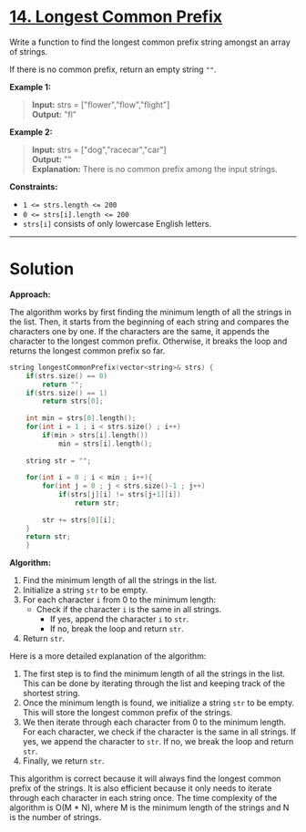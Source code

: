 # [14. Longest Common Prefix](https://leetcode.com/problems/longest-common-prefix/)

Write a function to find the longest common prefix string amongst an array of strings.

If there is no common prefix, return an empty string `""`.

 

**Example 1:**

> **Input:** strs = ["flower","flow","flight"]<br>
**Output:** "fl"

**Example 2:**

> **Input:** strs = ["dog","racecar","car"]<br> 
**Output:** ""<br>
**Explanation:** There is no common prefix among the input strings.
 

**Constraints:**

- `1 <= strs.length <= 200`
- `0 <= strs[i].length <= 200`
- `strs[i]` consists of only lowercase English letters.
---
# Solution

**Approach:**

The algorithm works by first finding the minimum length of all the strings in the list. Then, it starts from the beginning of each string and compares the characters one by one. If the characters are the same, it appends the character to the longest common prefix. Otherwise, it breaks the loop and returns the longest common prefix so far.

```cpp
string longestCommonPrefix(vector<string>& strs) {
    if(strs.size() == 0)
        return "";
    if(strs.size() == 1)
        return strs[0];
    
    int min = strs[0].length();
    for(int i = 1 ; i < strs.size() ; i++)
        if(min > strs[i].length())
            min = strs[i].length();
    
    string str = "";
    
    for(int i = 0 ; i < min ; i++){
        for(int j = 0 ; j < strs.size()-1 ; j++)
            if(strs[j][i] != strs[j+1][i])
                return str;
        
        str += strs[0][i];
    }
    return str;
    }
```

**Algorithm:**

1. Find the minimum length of all the strings in the list.
2. Initialize a string `str` to be empty.
3. For each character `i` from 0 to the minimum length:
    * Check if the character `i` is the same in all strings.
        * If yes, append the character `i` to `str`.
        * If no, break the loop and return `str`.
4. Return `str`.

Here is a more detailed explanation of the algorithm:

1. The first step is to find the minimum length of all the strings in the list. This can be done by iterating through the list and keeping track of the shortest string.
2. Once the minimum length is found, we initialize a string `str` to be empty. This will store the longest common prefix of the strings.
3. We then iterate through each character from 0 to the minimum length. For each character, we check if the character is the same in all strings. If yes, we append the character to `str`. If no, we break the loop and return `str`.
4. Finally, we return `str`.

This algorithm is correct because it will always find the longest common prefix of the strings. It is also efficient because it only needs to iterate through each character in each string once. The time complexity of the algorithm is O(M * N), where M is the minimum length of the strings and N is the number of strings.